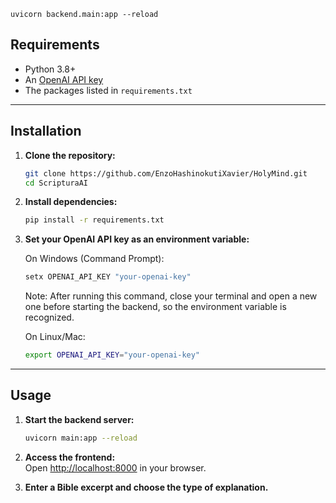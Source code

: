 ```
uvicorn backend.main:app --reload
```


## Requirements

- Python 3.8+
- An [OpenAI API key](https://platform.openai.com/)
- The packages listed in `requirements.txt`

---

## Installation

1. **Clone the repository:**
   ```sh
   git clone https://github.com/EnzoHashinokutiXavier/HolyMind.git
   cd ScripturaAI
   ```

2. **Install dependencies:**
   ```sh
   pip install -r requirements.txt
   ```

3. **Set your OpenAI API key as an environment variable:**

   On Windows (Command Prompt):
   ```sh
   setx OPENAI_API_KEY "your-openai-key"
   ```
   Note: After running this command, close your terminal and open a new one before starting the backend, so the environment variable is recognized.
   
   On Linux/Mac:
   ```sh
   export OPENAI_API_KEY="your-openai-key"
   ```

---

## Usage

1. **Start the backend server:**
   ```sh
   uvicorn main:app --reload
   ```

2. **Access the frontend:**  
   Open [http://localhost:8000](http://localhost:8000) in your browser.

3. **Enter a Bible excerpt and choose the type of explanation.**
